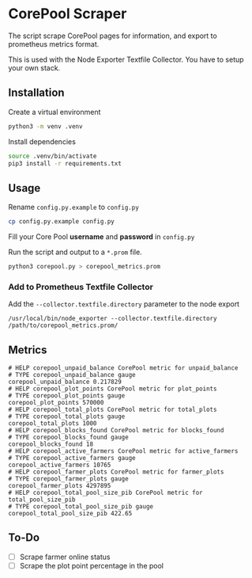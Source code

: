 # CorePool Scraper
The script scrape CorePool pages for information, and export to prometheus metrics format.

This is used with the Node Exporter Textfile Collector. You have to setup your own stack.

## Installation

Create a virtual environment
```sh
python3 -m venv .venv
```

Install dependencies
```sh
source .venv/bin/activate
pip3 install -r requirements.txt
```

## Usage
Rename `config.py.example` to `config.py`
```sh
cp config.py.example config.py
```

Fill your Core Pool **username** and **password** in `config.py`

Run the script and output to a `*.prom` file.
```sh
python3 corepool.py > corepool_metrics.prom
```

### Add to Prometheus Textfile Collector
Add the `--collector.textfile.directory` parameter to the node export

```
/usr/local/bin/node_exporter --collector.textfile.directory /path/to/corepool_metrics.prom/
```

## Metrics

```
# HELP corepool_unpaid_balance CorePool metric for unpaid_balance
# TYPE corepool_unpaid_balance gauge
corepool_unpaid_balance 0.217829
# HELP corepool_plot_points CorePool metric for plot_points
# TYPE corepool_plot_points gauge
corepool_plot_points 570000
# HELP corepool_total_plots CorePool metric for total_plots
# TYPE corepool_total_plots gauge
corepool_total_plots 1000
# HELP corepool_blocks_found CorePool metric for blocks_found
# TYPE corepool_blocks_found gauge
corepool_blocks_found 18
# HELP corepool_active_farmers CorePool metric for active_farmers
# TYPE corepool_active_farmers gauge
corepool_active_farmers 10765
# HELP corepool_farmer_plots CorePool metric for farmer_plots
# TYPE corepool_farmer_plots gauge
corepool_farmer_plots 4297895
# HELP corepool_total_pool_size_pib CorePool metric for total_pool_size_pib
# TYPE corepool_total_pool_size_pib gauge
corepool_total_pool_size_pib 422.65
```

## To-Do

- [ ] Scrape farmer online status
- [ ] Scrape the plot point percentage in the pool
